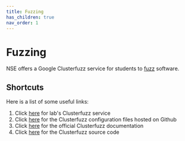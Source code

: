 ```yaml
---
title: Fuzzing
has_children: true
nav_order: 1
---
```


# Fuzzing

NSE offers a Google Clusterfuzz service for students to [fuzz](https://en.wikipedia.org/wiki/Fuzzing) software.

## Shortcuts

Here is a list of some useful links:
1. Click [here](https://clusterfuzz-254802.appspot.com/) for lab's Clusterfuzz service
2. Click [here](https://github.com/KTH-Cyber-Security-Lab/Clusterfuzz-configuration) for the Clusterfuzz configuration files hosted on Github
3. Click [here](https://google.github.io/clusterfuzz/) for the official Clusterfuzz documentation
4. Click [here](https://github.com/google/clusterfuzz) for the Clusterfuzz source code

